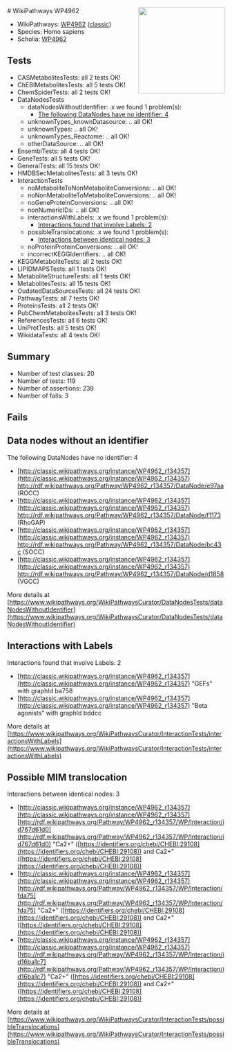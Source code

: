 <img style="float: right; width: 200px" src="https://upload.wikimedia.org/wikipedia/commons/thumb/8/83/Wplogo_with_text_500.png/640px-Wplogo_with_text_500.png" />
# WikiPathways WP4962

* WikiPathways: [WP4962](https://wikipathways.org/pathways/WP4962) ([classic](https://classic.wikipathways.org/instance/WP4962))
* Species: Homo sapiens
* Scholia: [WP4962](https://scholia.toolforge.org/wikipathways/WP4962)
## Tests
* CASMetabolitesTests: all 2 tests OK!
* ChEBIMetabolitesTests: all 5 tests OK!
* ChemSpiderTests: all 2 tests OK!
* DataNodesTests
    * dataNodesWithoutIdentifier: .x we found 1 problem(s):
        * [The following DataNodes have no identifier: 4](#d2d32fa3)
    * unknownTypes_knownDatasource: .. all OK!
    * unknownTypes: .. all OK!
    * unknownTypes_Reactome: .. all OK!
    * otherDataSource: .. all OK!
* EnsemblTests: all 4 tests OK!
* GeneTests: all 5 tests OK!
* GeneralTests: all 15 tests OK!
* HMDBSecMetabolitesTests: all 3 tests OK!
* InteractionTests
    * noMetaboliteToNonMetaboliteConversions: .. all OK!
    * noNonMetaboliteToMetaboliteConversions: .. all OK!
    * noGeneProteinConversions: .. all OK!
    * nonNumericIDs: .. all OK!
    * interactionsWithLabels: .x we found 1 problem(s):
        * [Interactions found that involve Labels: 2](#630d2679)
    * possibleTranslocations: .x we found 1 problem(s):
        * [Interactions between identical nodes: 3](#1c118208)
    * noProteinProteinConversions: .. all OK!
    * incorrectKEGGIdentifiers: .. all OK!
* KEGGMetaboliteTests: all 2 tests OK!
* LIPIDMAPSTests: all 1 tests OK!
* MetaboliteStructureTests: all 1 tests OK!
* MetabolitesTests: all 15 tests OK!
* OudatedDataSourcesTests: all 24 tests OK!
* PathwayTests: all 7 tests OK!
* ProteinsTests: all 2 tests OK!
* PubChemMetabolitesTests: all 3 tests OK!
* ReferencesTests: all 6 tests OK!
* UniProtTests: all 5 tests OK!
* WikidataTests: all 4 tests OK!


## Summary

* Number of test classes: 20
* Number of tests: 119
* Number of assertions: 239
* Number of fails: 3

## Fails

<a name="d2d32fa3" />

## Data nodes without an identifier

The following DataNodes have no identifier: 4

* [http://classic.wikipathways.org/instance/WP4962_r134357](http://classic.wikipathways.org/instance/WP4962_r134357) http://rdf.wikipathways.org/Pathway/WP4962_r134357/DataNode/e97aa (ROCC)
* [http://classic.wikipathways.org/instance/WP4962_r134357](http://classic.wikipathways.org/instance/WP4962_r134357) http://rdf.wikipathways.org/Pathway/WP4962_r134357/DataNode/f1173 (RhoGAP)
* [http://classic.wikipathways.org/instance/WP4962_r134357](http://classic.wikipathways.org/instance/WP4962_r134357) http://rdf.wikipathways.org/Pathway/WP4962_r134357/DataNode/bc43c (SOCC)
* [http://classic.wikipathways.org/instance/WP4962_r134357](http://classic.wikipathways.org/instance/WP4962_r134357) http://rdf.wikipathways.org/Pathway/WP4962_r134357/DataNode/d1858 (VGCC)


More details at [https://www.wikipathways.org/WikiPathwaysCurator/DataNodesTests/dataNodesWithoutIdentifier](https://www.wikipathways.org/WikiPathwaysCurator/DataNodesTests/dataNodesWithoutIdentifier)

<a name="630d2679" />

## Interactions with Labels

Interactions found that involve Labels: 2

* [http://classic.wikipathways.org/instance/WP4962_r134357](http://classic.wikipathways.org/instance/WP4962_r134357) "GEFs" with graphId ba758
* [http://classic.wikipathways.org/instance/WP4962_r134357](http://classic.wikipathways.org/instance/WP4962_r134357) "Beta agonists" with graphId bddcc


More details at [https://www.wikipathways.org/WikiPathwaysCurator/InteractionTests/interactionsWithLabels](https://www.wikipathways.org/WikiPathwaysCurator/InteractionTests/interactionsWithLabels)

<a name="1c118208" />

## Possible MIM translocation

Interactions between identical nodes: 3

* [http://classic.wikipathways.org/instance/WP4962_r134357](http://classic.wikipathways.org/instance/WP4962_r134357) [http://rdf.wikipathways.org/Pathway/WP4962_r134357/WP/Interaction/id767d61d0](http://rdf.wikipathways.org/Pathway/WP4962_r134357/WP/Interaction/id767d61d0) "Ca2+" ([https://identifiers.org/chebi/CHEBI:29108](https://identifiers.org/chebi/CHEBI:29108)) and 
Ca2+" ([https://identifiers.org/chebi/CHEBI:29108](https://identifiers.org/chebi/CHEBI:29108))
* [http://classic.wikipathways.org/instance/WP4962_r134357](http://classic.wikipathways.org/instance/WP4962_r134357) [http://rdf.wikipathways.org/Pathway/WP4962_r134357/WP/Interaction/fda75](http://rdf.wikipathways.org/Pathway/WP4962_r134357/WP/Interaction/fda75) "Ca2+" ([https://identifiers.org/chebi/CHEBI:29108](https://identifiers.org/chebi/CHEBI:29108)) and 
Ca2+" ([https://identifiers.org/chebi/CHEBI:29108](https://identifiers.org/chebi/CHEBI:29108))
* [http://classic.wikipathways.org/instance/WP4962_r134357](http://classic.wikipathways.org/instance/WP4962_r134357) [http://rdf.wikipathways.org/Pathway/WP4962_r134357/WP/Interaction/id16ba1c7](http://rdf.wikipathways.org/Pathway/WP4962_r134357/WP/Interaction/id16ba1c7) "Ca2+" ([https://identifiers.org/chebi/CHEBI:29108](https://identifiers.org/chebi/CHEBI:29108)) and 
Ca2+" ([https://identifiers.org/chebi/CHEBI:29108](https://identifiers.org/chebi/CHEBI:29108))


More details at [https://www.wikipathways.org/WikiPathwaysCurator/InteractionTests/possibleTranslocations](https://www.wikipathways.org/WikiPathwaysCurator/InteractionTests/possibleTranslocations)

